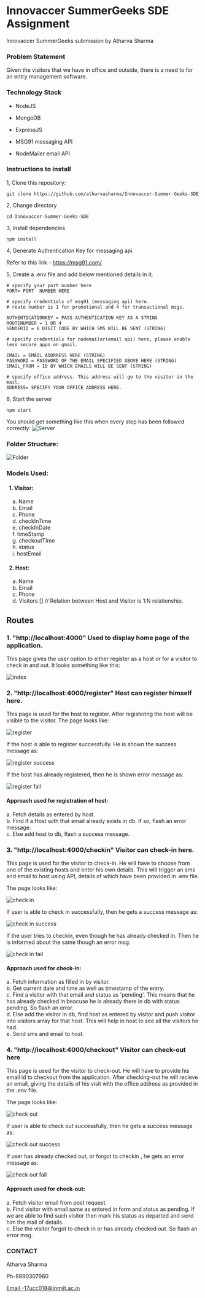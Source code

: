 Innovaccer SummerGeeks SDE Assignment
==============================================

Innovaccer SummerGeeks submission by Atharva Sharma

### Problem Statement
Given the visitors that we have in office and outside, there is a need to for an entry management software.

### Technology Stack

-   NodeJS

-   MongoDB

-   ExpressJS

-   MSG91 messaging API

-   NodeMailer email API

### Instructions to install

1, Clone this repository:

```git clone https://github.com/atharvasharma/Innovaccer-Summer-Geeks-SDE```

2, Change directory

```cd Innovaccer-Summer-Geeks-SDE```

3, Install dependencies

```npm install```

4, Generate Authentication Key for messaging api.

Refer to this link - <https://msg91.com/>

5, Create a .env file and add below mentioned details in it.
```
# specify your port number here
PORT= PORT  NUMBER HERE

# specify credentials of msg91 (messaging api) here.
# route number is 1 for promotional and 4 for transactional msgs.

AUTHENTICATIONKEY = PASS AUTHENTICATION KEY AS A STRING
ROUTENUMBER = 1 OR 4
SENDERID = 6 DIGIT CODE BY WHICH SMS WILL BE SENT (STRING)

# specify credentials for nodemailer(email api) here, please enable less secure apps on gmail.

EMAIL = EMAIL ADDRRESS HERE (STRING)
PASSWORD = PASSWORD OF THE EMAIL SPECIFIED ABOVE HERE (STRING)
EMAIL_FROM = ID BY WHICH EMAILS WILL BE SENT (STRING)

# specify office address. This address will go to the visitor in the mail.
ADDRESS= SPECIFY YOUR OFFICE ADDRESS HERE.

```

6, Start the server

```npm start```

You should get something like this when every step has been followed correctly:
![Server](https://github.com/atharvasharma/Innovaccer-images/blob/master/server.JPG)

### Folder Structure:

![Folder](https://github.com/atharvasharma/Innovaccer-images/blob/master/folder.JPG)

### Models Used:
#### &nbsp;&nbsp;1. Visitor:
  &nbsp;&nbsp;&nbsp;&nbsp;a. Name <br>
  &nbsp;&nbsp;&nbsp;&nbsp;b. Email <br>
  &nbsp;&nbsp;&nbsp;&nbsp;c. Phone <br>
  &nbsp;&nbsp;&nbsp;&nbsp;d. checkInTime <br>
  &nbsp;&nbsp;&nbsp;&nbsp;e. checkInDate <br>
  &nbsp;&nbsp;&nbsp;&nbsp;f. timeStamp <br>
  &nbsp;&nbsp;&nbsp;&nbsp;g. checkoutTIme <br>
  &nbsp;&nbsp;&nbsp;&nbsp;h. status <br>
  &nbsp;&nbsp;&nbsp;&nbsp;i. hostEmail <br>

#### &nbsp;&nbsp;2. Host: 
  &nbsp;&nbsp;&nbsp;&nbsp;a. Name <br>
  &nbsp;&nbsp;&nbsp;&nbsp;b. Email <br>
  &nbsp;&nbsp;&nbsp;&nbsp;c. Phone <br>
  &nbsp;&nbsp;&nbsp;&nbsp;d. Visitors []  // Relation between Host and Visitor is 1:N relationship. <br>

Routes
---------------
### 1\. "http://localhost:4000" Used to display home page of the application.
This page gives the user option to either register as a host or for a visitor to check in and out.
It looks something like this:

![index](https://github.com/atharvasharma/Innovaccer-images/blob/master/index.JPG)


### 2\. "http://localhost:4000/register" Host can register himself here.
This page is used for the host to register. After registering the host will be visible to the visitor.
The page looks like:

![register](https://github.com/atharvasharma/Innovaccer-images/blob/master/register.JPG)

If the host is able to register successfully. He is shown the success message as:

![register success](https://github.com/atharvasharma/Innovaccer-images/blob/master/register%20success.JPG)

If the host has already registered, then he is shown error message as:

![register fail](https://github.com/atharvasharma/Innovaccer-images/blob/master/register%20fail.JPG)

#### Approach used for registration of host: 
a. Fetch details as entered by host. <br>
b. Find if a Host with that email already exists in db. If so, flash an error message. <br>
c. Else add host to db, flash a success message. <br>

### 3\. "http://localhost:4000/checkin" Visitor can check-in here.
This page is used for the visitor to check-in. He will have to choose from one of the existing hosts and enter his own details.
This will trigger an sms and email to host using API, details of which have been provided in .env file.

The page looks like:

![check in](https://github.com/atharvasharma/Innovaccer-images/blob/master/checkIn.JPG)

If user is able to check in successfully, then he gets a success message as:

![check in success](https://github.com/atharvasharma/Innovaccer-images/blob/master/check%20in%20success.JPG)

If the user tries to checkin, even though he has already checked in. Then he is informed about the same though an error msg:

![check in fail](https://github.com/atharvasharma/Innovaccer-images/blob/master/checkin%20fail.JPG)

#### Approach used for check-in: 
a. Fetch information as filled in by visitor. <br>
b. Get current date and time as well as timestamp of the entry. <br>
c. Find a visitor with that email and status as 'pending'. This means that he has already checked in beacuse he is already there in db with status pending. So flash an error. <br>
d. Else add the visitor in db, find host as entered by visitor and push visitor into visitors array for that host. This will help in host to see all the visitors he had. <br>
e. Send sms and email to host. <br>

### 4\. "http://localhost:4000/checkout" Visitor can check-out here
This page is used for the visitor to check-out. He will have to provide his email id to checkout from the application. After checking-out he will recieve an email, giving the details of his visit with the office address as provided in the .env file.

The page looks like:

![check out](https://github.com/atharvasharma/Innovaccer-images/blob/master/checkout.JPG)

If user is able to check out successfully, then he gets a success message as:

![check out success](https://github.com/atharvasharma/Innovaccer-images/blob/master/checkout%20sucess.JPG)

If user has already checked out, or forgot to checkin , he gets an error message as:

![check out fail](https://github.com/atharvasharma/Innovaccer-images/blob/master/check%20out%20fail.JPG)

#### Approach used for check-out: 
a. Fetch visitor email from post request. <br>
b. Find visitor with email same as entered in form and status as pending. If we are able to find such visitor then mark his status as departed and send him the mail of details. <br>
c. Else the visitor forgot to check in or has already checked out. So flash an error msg. <br>

### CONTACT

Atharva Sharma

Ph-8890307960

[Email -17ucc018@lnmiit.ac.in](mailto:Email-17ucc018@lnmiit.ac.in)
